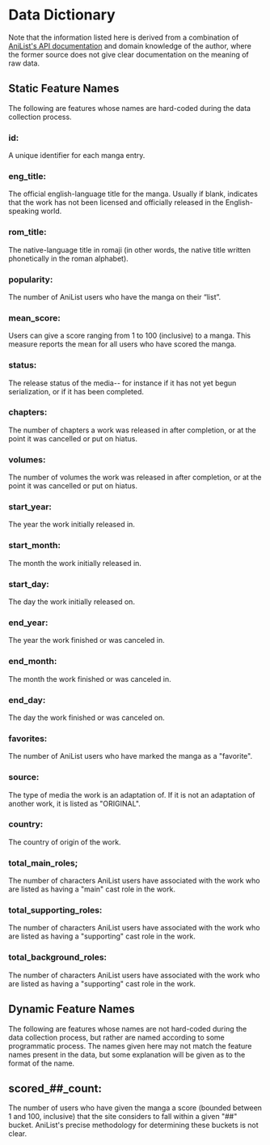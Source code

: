 # Data Dictionary

Note that the information listed here is derived from a combination of [AniList's API documentation](https://anilist.github.io/ApiV2-GraphQL-Docs/) and domain knowledge of the author, where the former source does not give clear documentation on the meaning of raw data.

## Static Feature Names
The following are features whose names are hard-coded during the data collection process.

### id:
A unique identifier for each manga entry.

### eng_title:
The official english-language title for the manga. Usually if blank, indicates that the work has not been licensed and officially released in the English-speaking world.

### rom_title:
The native-language title in romaji (in other words, the native title written phonetically in the roman alphabet).

### popularity:
The number of AniList users who have the manga on their “list”.

### mean_score:
Users can give a score ranging from 1 to 100 (inclusive) to a manga. This measure reports the mean for all users who have scored the manga.

### status:
The release status of the media-- for instance if it has not yet begun serialization, or if it has been completed.

### chapters:
The number of chapters a work was released in after completion, or at the point it was cancelled or put on hiatus.

### volumes:
The number of volumes the work was released in after completion, or at the point it was cancelled or put on hiatus.

### start_year:
The year the work initially released in.

### start_month:
The month the work initially released in.

### start_day:
The day the work initially released on.

### end_year:
The year the work finished or was canceled in.

### end_month:
The month the work  finished or was canceled in.

### end_day:
The day the work  finished or was canceled on.

### favorites:
The number of AniList users who have marked the manga as a "favorite".

### source:
The type of media the work is an adaptation of. If it is not an adaptation of another work, it is listed as "ORIGINAL".

### country:
The country of origin of the work.

### total_main_roles;
The number of characters AniList users have associated with the work who are listed as having a "main" cast role in the work.

### total_supporting_roles:
The number of characters AniList users have associated with the work who are listed as having a "supporting" cast role in the work.

### total_background_roles:
The number of characters AniList users have associated with the work who are listed as having a "supporting" cast role in the work.

## Dynamic Feature Names
The following are features whose names are not hard-coded during the data collection process, but rather are named according to some programmatic process. The names given here may not match the feature names present in the data, but some explanation will be given as to the format of the name.

## scored_##_count:
The number of users who have given the manga a score (bounded between 1 and 100, inclusive) that the site considers to fall within a given "##" bucket. AniList's precise methodology for determining these buckets is not clear.
